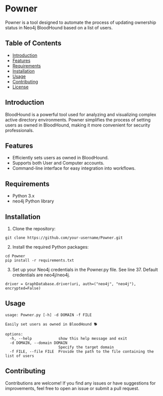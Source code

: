 # Powner

Powner is a tool designed to automate the process of updating ownership status in Neo4j BloodHound based on a list of users.

## Table of Contents

- [Introduction](#introduction)
- [Features](#features)
- [Requirements](#requirements)
- [Installation](#installation)
- [Usage](#usage)
- [Contributing](#contributing)
- [License](#license)

## Introduction

BloodHound is a powerful tool used for analyzing and visualizing complex active directory environments. Powner simplifies the process of setting users as owned in BloodHound, making it more convenient for security professionals.

## Features

- Efficiently sets users as owned in BloodHound.
- Supports both User and Computer accounts.
- Command-line interface for easy integration into workflows.

## Requirements

- Python 3.x
- neo4j Python library

## Installation

1. Clone the repository:

```
git clone https://github.com/your-username/Powner.git
```

2. Install the required Python packages:

```
cd Powner
pip install -r requirements.txt
```

3. Set up your Neo4j credentials in the Powner.py file. See line 37. Default credentials are neo4j/neo4j.

```
driver = GraphDatabase.driver(uri, auth=("neo4j", "neo4j"), encrypted=False)
```

## Usage

```
usage: Powner.py [-h] -d DOMAIN -f FILE

Easily set users as owned in BloodHound 🐕

options:
  -h, --help            show this help message and exit
  -d DOMAIN, --domain DOMAIN
                        Specify the target domain
  -f FILE, --file FILE  Provide the path to the file containing the list of users
```

## Contributing

Contributions are welcome! If you find any issues or have suggestions for improvements, feel free to open an issue or submit a pull request.
